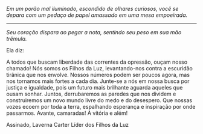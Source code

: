 _Em um porão mal iluminado, escondido de olhares curiosos, você se depara com um pedaço de papel amassado em uma mesa empoeirada._

---

_Seu coração dispara ao pegar a nota, sentindo seu peso em sua mão trêmula._

Ela diz:

A todos que buscam liberdade das correntes da opressão, ouçam nosso chamado! Nós somos os Filhos da Luz, levantando-nos contra a escuridão tirânica que nos envolve. Nossos números podem ser poucos agora, mas nos tornamos mais fortes a cada dia. Junte-se a nós em nossa busca por justiça e igualdade, pois um futuro mais brilhante aguarda aqueles que ousam sonhar. Juntos, derrubaremos as paredes que nos dividem e construiremos um novo mundo livre do medo e do desespero. Que nossas vozes ecoem por toda a terra, espalhando esperança e inspiração por onde passarmos. Avante, camaradas! À vitória e além!

Assinado,
Laverna Carter
Líder dos Filhos da Luz
